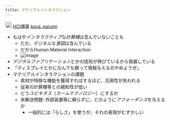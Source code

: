 ```yaml
---
title: マテリアルインタラクション
---
```


<img src='https://scrapbox.io/api/pages/blu3mo-public/情報科学の達人/icon' alt='情報科学の達人.icon' height="19.5"/> [HCI](HCI.md)講義 [koya_narumi](koya_narumi.md)

* もはや*インタラクティブ*な*計算機*は含んでいないことも
  * ただ、デジタルな*意図*は含んでいる
  * だからHuman Material Interaction
  * ![image](https://gyazo.com/59b61e92e90f99066c6b2c7001812057/thumb/1000)
* *デジタルファブリケーション*とかの技術が伸びているから発展している
* 「ディスプレイとかになんでも頼って情報与えるのやめようぜ」
* マテリアルインタラクションの課題
  * 素材が特殊な機能を獲得すればするほど、汎用性が失われる
  * 従来の計算機等との親和性が低い
  * どう*ユビキタス*（*カームテクノロジー*）にするか
  * 未解決問題: 外部装置等に頼らずに、どのように*アフォーダンス*を与えるか
    * 一般的には「らしさ」を使うが、それの表現がむずかしい
